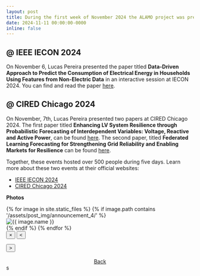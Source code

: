 ```yaml
---
layout: post
title: During the first week of November 2024 the ALAMO project was presented in two international events in Chicago, IL, USA.
date: 2024-11-11 00:00:00-0000
inline: false
---
```


## @ IEEE IECON 2024 ##

On November 6, Lucas Pereira presented the paper titled **Data-Driven Approach to Predict the Consumption of Electrical Energy in Households Using Features from Non-Electric Data** in an interactive session at IECON 2024. You can find and read the paper <a href="https://www.alspereira.info/pubs/iecon-2024/" target="_blank"> here</a>.

## @ CIRED Chicago 2024 ##

On November, 7th, Lucas Pereira presented two papers at CIRED Chicago 2024. The first paper titled **Enhancing LV System Resilience through Probabilistic Forecasting of Interdependent Variables: Voltage, Reactive and Active Power**, can be found <a href="https://www.alspereira.info/pubs/cired-chicago-2024-b/" target="_blank"> here</a>. The second paper, titled **Federated Learning Forecasting for Strengthening Grid Reliability and Enabling Markets for Resilience** can be found <a href="https://www.alspereira.info/pubs/cired-chicago-2024-a/" target="_blank"> here</a>.

Together, these events hosted over 500 people during five days. Learn more about these two events at their official websites:
- <a href="https://www.iecon-2024.org/" target="_blank"> IEEE IECON 2024 </a> 
- <a href="https://cired2024chicago.org/" target="_blank"> CIRED Chicago 2024 </a>


<!-- Change the folder inbetween the '' -->
**Photos**
<div class="gallery">
  {% for image in site.static_files %}
    {% if image.path contains '/assets/post_img/announcement_4/' %}
      <div class="gallery-item">
        <img src="{{ image.path | relative_url }}" alt="{{ image.name }}" onclick="showFullscreen(this)">
      </div>
    {% endif %}
  {% endfor %}
</div>


<!-- Code for the gallery -->

<!-- Can re-use the code, just change the folder -->


<div class="fullscreen-preview">
  <button type="button" class="close-button" onclick="hideFullscreen()">
    &times;
  </button>
  <button type="button" class="nav-button left-button" onclick="navigateFullscreen(-1)">
    &lt;
  </button>
  <img src="" alt="">
  <p class="subtitle"></p> <!-- Element to display the subtitle -->
  <button type="button" class="nav-button right-button" onclick="navigateFullscreen(1)">
    &gt;
  </button>
</div>

<!-- End of the Gallery with full-screen preview -->

<br/>
<div style="width:100%; text-align:center">
<a href="#" onclick="window.history.back()">Back</a>
</div>
s